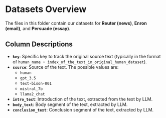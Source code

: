 # Datasets Overview

The files in this folder contain our datasets for **Reuter (news)**, **Enron (email)**, and **Persuade (essay)**.

## Column Descriptions

- **`key`**: Specific key to track the original source text (typically in the format of `human_name + index_of_the_text_in_original_human_dataset`).
- **`source`**: Source of the text. The possible values are:
  - `human`
  - `gpt_3.5`
  - `text-bison-001`
  - `mistral_7b`
  - `llama2_chat`
- **`intro_text`**: Introduction of the text, extracted from the text by LLM.
- **`body_text`**: Body segment of the text, extracted by LLM.
- **`conclusion_text`**: Conclusion segment of the text, extracted by LLM.
